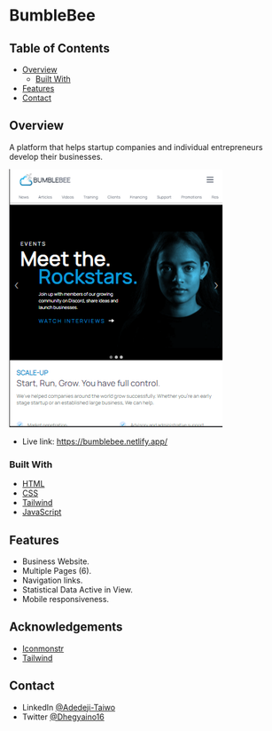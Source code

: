 
# BumbleBee

<!-- TABLE OF CONTENTS -->

## Table of Contents

- [Overview](#overview)
  - [Built With](#built-with)
- [Features](#features)
- [Contact](#contact)

<!-- OVERVIEW -->
## Overview
<!--Introduce your projects by taking a screenshot or a gif. Try to tell visitors a story about your project by answering:-->

A platform that helps startup companies and individual entrepreneurs develop their businesses.

![Screenshot](https://github.com/Adedeji-Taiwo/BumbleBee/blob/main/assets/Screenshot%202021-08-31%20100127.png)
  
- Live link: https://bumblebee.netlify.app/

### Built With

<!-- This section should list any major frameworks that you built your project using. Here are a few examples.-->

- [HTML](https://www.w3schools.com/html/)
- [CSS](https://www.w3schools.com/css/default.asp)
-  [Tailwind](https://tailwindcss.com)
- [JavaScript](https://www.w3schools.com/js/default.asp)


## Features

- Business Website.
- Multiple Pages (6).
- Navigation links.
- Statistical Data Active in View.
- Mobile responsiveness.


<!-- This section should list any articles or add-ons/plugins that helps you to complete the project. This is optional but it will help you in the future. For exmpale -->
## Acknowledgements
 - [Iconmonstr](https://iconmonstr.com)
 - [Tailwind](https://tailwindcss.com)

## Contact

<!--- Website [your-website.com](https://{your-web-site-link})-->
- LinkedIn [@Adedeji-Taiwo](https://{linkedin.com/in/adedeji-taiwo})
- Twitter [@Dhegyaino16](https://{twitter.com/Dhegyaino16})  
